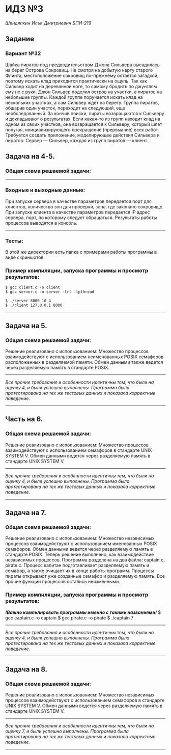 # ИДЗ №3
*Шиндяпкин Илья Дмитриевич БПИ-219*
## Задание
### Вариант №32
Шайка пиратов под предводительством Джона Сильвера высадилась на берег Острова
Сокровищ. Не смотря на добытую карту старого Флинта, местоположение
сокровищ по-прежнему остается загадкой, поэтому искать
клад приходится практически на ощупь. Так как Сильвер ходит на
деревянной ноге, то самому бродить по джунглям ему не с руки.
Джон Сильвер поделил остров на участки, а пиратов на небольшие группы.
Каждой группе поручается искать клад на нескольких
участках, а сам Сильвер ждет на берегу. Группа пиратов, обшарив
один участок, переходит на следующий, еще необследованный. За
кончив поиски, пираты возвращаются к Сильверу и докладывают
о результатах. Если какая–то из групп находит клад на одном из
своих участков, она возвращается к Сильверу, который шлет попугая,
инициализирующего прекращение (прервыание) всех работ.
Требуется создать приложение, моделирующее действия
Сильвера и пиратов. Сервер — Сильвер, каждая из групп
пиратов — клиент.

## Задача на 4-5.
### Общая схема решаемой задачи:

***
### Входные и выходные данные:
При запуске сервера в качестве параметров передается порт для клиентов, количество зон для проверки, зона, где закопано сокровище.
При запуске клиента в качестве параметров передается IP адрес сервера, порт, по которому следует обращаться.
Результаты работы процессов выводятся в консоль.
***
### Тесты:
В этой же директории есть папка с примерами работы программы в виде скриншотов.

### Пример компиляции, запуска программы и просмотр результатов:

    $ gcc client.c -o client
    $ gcc server.c -o server -lrt -lpthread

	$ ./server 8000 10 4
    $ ./client 127.0.0.1 8000
***

## Задача на 5.
### Общая схема решаемой задачи:
Решение реализовано с использованием:
Множество процессов взаимодействуют с использованием неименованных POSIX семафоров расположенных в разделяемой
памяти. Обмен данными также ведется через разделяемую память в стандарте POSIX.
***
*Все прочие требования и особенности идентичны тем, что были на оценку 4, и были успешно выполнены.
Программа была протестирована на тех же тестовых данных и показала корректные поведение.*
***

## Часть на 6.
### Общая схема решаемой задачи:
Решение реализовано с использованием:
Множество процессов взаимодействуют с использованием семафоров в стандарте UNIX SYSTEM V.
Обмен данными ведется через разделяемую память в стандарте UNIX SYSTEM V.
***
*Все прочие требования и особенности идентичны тем, что были на оценку 4, и были успешно выполнены.
Программа была протестирована на тех же тестовых данных и показала корректные поведение.*
***

## Задача на 7.
### Общая схема решаемой задачи:
Решение реализовано с использованием:
Множество независимых процессов взаимодействуют с использованием именованных POSIX семафоров.
Обмен данными ведется через разделяемую память в стандарте POSIX.
Теперь решение выполнено, как взаимодействие независимых процессов. Программа разделена на два файла:
captain.c, pirate.c. Процесс капитан подготавливает разделяемую память и семафор, а также очищает их
в конце работы программ. Процессы пираты открывают уже созданные семафор и разделяемую память.
Все прочие функции процессов остались неизменными.
### Пример компиляции, запуска программы и просмотр результатов:
***!Важно компилировать программы именно с такими названиями!***
    $ gcc captain.c -o captain
    $ gcc pirate.c -o pirate
	$ ./captain 7
***
*Все прочие требования и особенности идентичны тем, что были на оценку 4, и были успешно выполнены.
Программа была протестирована на тех же тестовых данных и показала корректные поведение.*
***

## Задача на 8.
### Общая схема решаемой задачи:
Решение реализовано с использованием:
Множество независимых процессов взаимодействуют с использованием семафоров в стандарте UNIX SYSTEM V. Обмен
данными ведется через разделяемую память в стандарте UNIX SYSTEM V.
***
*Все прочие требования и особенности идентичны тем, что были на оценку 7, и были успешно выполнены.
Программа была протестирована на тех же тестовых данных и показала корректные поведение.*
***
